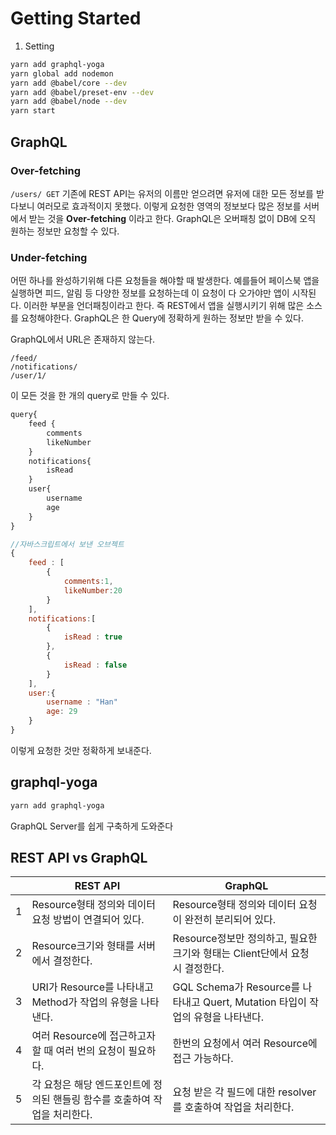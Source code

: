 # Getting Started

1. Setting

```bash
yarn add graphql-yoga
yarn global add nodemon
yarn add @babel/core --dev
yarn add @babel/preset-env --dev
yarn add @babel/node --dev
yarn start
```

## GraphQL

### Over-fetching

`/users/ GET`
기존에 REST API는 유저의 이름만 얻으려면 유저에 대한 모든 정보를 받다보니 여러모로 효과적이지 못했다. 이렇게 요청한 영역의 정보보다 많은 정보를 서버에서 받는 것을 **Over-fetching** 이라고 한다.
GraphQL은 오버패칭 없이 DB에 오직 원하는 정보만 요청할 수 있다.

### Under-fetching

어떤 하나를 완성하기위해 다른 요청들을 해야할 때 발생한다. 예를들어 페이스북 앱을 실행하면 피드, 알림 등 다양한 정보를 요청하는데 이 요청이 다 오가야만 앱이 시작된다. 이러한 부분을 언더패칭이라고 한다. 즉 REST에서 앱을 실행시키기 위해 많은 소스를 요청해야한다. GraphQL은 한 Query에 정확하게 원하는 정보만 받을 수 있다.

GraphQL에서 URL은 존재하지 않는다.

```
/feed/
/notifications/
/user/1/
```

이 모든 것을 한 개의 query로 만들 수 있다.

```javascript
query{
    feed {
        comments
        likeNumber
    }
    notifications{
        isRead
    }
    user{
        username
        age
    }
}

//자바스크립트에서 보낸 오브젝트
{
    feed : [
        {
            comments:1,
            likeNumber:20
        }
    ],
    notifications:[
        {
            isRead : true
        },
        {
            isRead : false
        }
    ],
    user:{
        username : "Han"
        age: 29
    }
}
```

이렇게 요청한 것만 정확하게 보내준다.

## graphql-yoga

```bash
yarn add graphql-yoga
```

GraphQL Server를 쉽게 구축하게 도와준다

## REST API vs GraphQL

|     | REST API                                                                   | GraphQL                                                                         |
| --- | -------------------------------------------------------------------------- | ------------------------------------------------------------------------------- |
| 1   | Resource형태 정의와 데이터 요청 방법이 연결되어 있다.                      | Resource형태 정의와 데이터 요청이 완전히 분리되어 있다.                         |
| 2   | Resource크기와 형태를 서버에서 결정한다.                                   | Resource정보만 정의하고, 필요한 크기와 형태는 Client단에서 요청 시 결정한다.    |
| 3   | URI가 Resource를 나타내고 Method가 작업의 유형을 나타낸다.                 | GQL Schema가 Resource를 나타내고 Quert, Mutation 타입이 작업의 유형을 나타낸다. |
| 4   | 여러 Resource에 접근하고자 할 때 여러 번의 요청이 필요하다.                | 한번의 요청에서 여러 Resource에 접근 가능하다.                                  |
| 5   | 각 요청은 해당 엔드포인트에 정의된 핸들링 함수를 호출하여 작업을 처리한다. | 요청 받은 각 필드에 대한 resolver를 호출하여 작업을 처리한다.                   |

